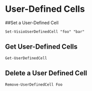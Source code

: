 # User-Defined Cells

##Set a User-Defined Cell

	Set-VisioUserDefinedCell "foo" "bar"


## Get User-Defined Cells

	Get-UserDefinedCell


## Delete a User Defined Cell

	Remove-UserDefinedCell Foo

